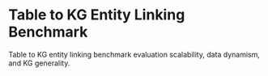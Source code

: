 # Table to KG Entity Linking Benchmark
Table to KG entity linking benchmark evaluation scalability, data dynamism, and KG generality.
